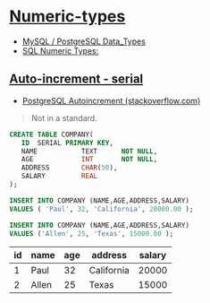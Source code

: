 # [Numeric-types](https://www.postgresql.org/docs/11/datatype-numeric.html#DATATYPE-NUMERIC-TABLE)

* [MySQL / PostgreSQL Data_Types](https://en.wikibooks.org/wiki/Converting_MySQL_to_PostgreSQL#Data_Types)
* [SQL Numeric Types:](https://www.w3resource.com/sql/data-type.php#NUMERIC)

## [Auto-increment - serial](https://www.tutorialspoint.com/postgresql/postgresql_using_autoincrement.htm)

* [PostgreSQL Autoincrement (stackoverflow.com)](https://stackoverflow.com/a/787774)

> Not in a standard.

```sql
CREATE TABLE COMPANY(
   ID  SERIAL PRIMARY KEY,
   NAME           TEXT      NOT NULL,
   AGE            INT       NOT NULL,
   ADDRESS        CHAR(50),
   SALARY         REAL
);

INSERT INTO COMPANY (NAME,AGE,ADDRESS,SALARY)
VALUES ( 'Paul', 32, 'California', 20000.00 );

INSERT INTO COMPANY (NAME,AGE,ADDRESS,SALARY)
VALUES ('Allen', 25, 'Texas', 15000.00 );
```

 id | name  | age | address    | salary
----|-------|-----|------------|--------
  1 | Paul  |  32 | California |  20000
  2 | Allen |  25 | Texas      |  15000